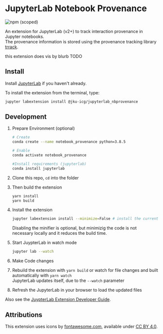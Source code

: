 # JupyterLab Notebook Provenance

 ![npm (scoped)](https://img.shields.io/npm/v/jku-icg/trrack-notebook-vis)

An extension for JupyterLab (v2+) to track interaction provenance in Jupyter notebooks.  
The provenance information is stored using the provenance tracking library [trrack]((https://github.com/visdesignlab/trrack)).

this extension does
vis by blurb
TODO

## Install

Install [JupyterLab](http://jupyterlab.readthedocs.io/en/latest/getting_started/installation.html) if you haven't already.

To install the extension from the terminal, type:

```sh
jupyter labextension install @jku-icg/jupyterlab_nbprovenance
```

## Development

1. Prepare Environment (optional)

    ```sh
    # Create
    conda create --name notebook_provenance python=3.8.5

    # Enable
    conda activate notebook_provenance

    #Install requirements (jupyterlab)
    conda install jupyterlab
    ```

1. Clone this repo, `cd` into the folder
1. Then build the extension

    ```sh
    yarn install
    yarn build
    ```

1. Install the extension

    ```sh
    jupyter labextension install --minimize=False # install the current directory as an extension
    ```

    Disabling the minifier is optional, but minimizig the code is not necessary locally and it reduces the build time.

1. Start JuypterLab in watch mode

    ```sh
    jupyter lab --watch
    ```

1. Make Code changes
1. Rebuild the extension with `yarn build` or watch for file changes and built automatically with `yarn watch`  
    JupyterLab updates itself, due to the `--watch` parameter
1. Refresh the JupyterLab in your browser to load the updated files

Also see the [JuypterLab Extension Developer Guide](https://jupyterlab.readthedocs.io/en/stable/developer/extension_dev.html#extension-authoring).

## Attributions

This extension uses icons by [fontawesome.com](https://fontawesome.com/), available under [CC BY 4.0](https://creativecommons.org/licenses/by/4.0/).
